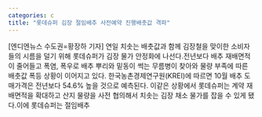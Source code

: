 ```yaml
---
categories: c
title: "롯데슈퍼 김장 절임배추 사전예약 진행배춧값 격파"
---
```

[엔디엔뉴스 수도권=황장하 기자] 연일 치솟는 배춧값과 함께 김장철을 맞이한 소비자들의 시름을 덜기 위해 롯데슈퍼가 김장 물가 안정화에 나선다.전년보다 배추 재배면적이 줄어들고 폭염, 폭우로 배추 뿌리와 밑동이 썩는 무름병이 찾아와 물량 부족에 따른 배춧값 폭등 상황이 이어지고 있다. 한국농촌경제연구원(KREI)에 따르면 10월 배추 도매가격은 전년보다 54.6% 높을 것으로 예측된다. 이같은 상황에서 롯데슈퍼는 계약 재배면적을 확대하고 산지 물량을 사전 협의해서 치솟는 김장 채소 물가를 잡을 수 있게 됐다.이에 롯데슈퍼는 절임배추